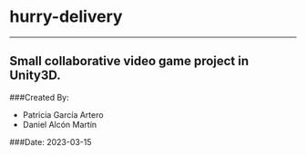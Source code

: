 # hurry-delivery
-------------
Small collaborative video game project in Unity3D.
----
###Created By:
- Patricia García Artero
- Daniel Alcón Martín

###Date: 2023-03-15
